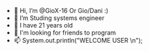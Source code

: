 - 👋 Hi, I’m @GioX-16 Or Gio/Dani :)
- 👀 I’m Studing systems engineer
- 🌱 I have 21 years old 
- 💞️ I'm looking for friends to program
- 📫 System.out.println("WELCOME USER \n"); 

<!---
GioX-16/GioX-16 is a ✨ special ✨ repository because its `README.md` (this file) appears on your GitHub profile.
You can click the Preview link to take a look at your changes.
--->
